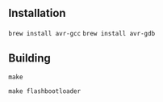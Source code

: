 ## Installation

   ```brew install avr-gcc```
   ```brew install avr-gdb```

## Building

   ```make```

   ```make flashbootloader```